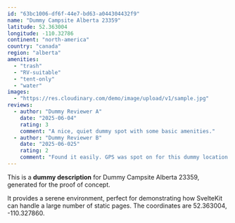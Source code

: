 ```yaml
---
id: "63bc1006-df6f-44e7-bd63-a044304432f9"
name: "Dummy Campsite Alberta 23359"
latitude: 52.363004
longitude: -110.32786
continent: "north-america"
country: "canada"
region: "alberta"
amenities:
  - "trash"
  - "RV-suitable"
  - "tent-only"
  - "water"
images:
  - "https://res.cloudinary.com/demo/image/upload/v1/sample.jpg"
reviews:
  - author: "Dummy Reviewer A"
    date: "2025-06-04"
    rating: 3
    comment: "A nice, quiet dummy spot with some basic amenities."
  - author: "Dummy Reviewer B"
    date: "2025-06-025"
    rating: 2
    comment: "Found it easily. GPS was spot on for this dummy location."
---
```


This is a **dummy description** for Dummy Campsite Alberta 23359, generated for the proof of concept.

It provides a serene environment, perfect for demonstrating how SvelteKit can handle a large number of static pages. The coordinates are 52.363004, -110.327860.
